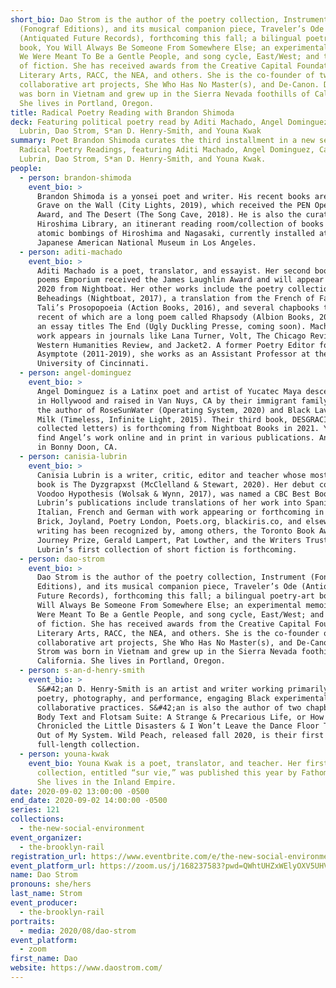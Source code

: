 ```yaml
---
short_bio: Dao Strom is the author of the poetry collection, Instrument
  (Fonograf Editions), and its musical companion piece, Traveler’s Ode
  (Antiquated Future Records), forthcoming this fall; a bilingual poetry-art
  book, You Will Always Be Someone From Somewhere Else; an experimental memoir,
  We Were Meant To Be a Gentle People, and song cycle, East/West; and two books
  of fiction. She has received awards from the Creative Capital Foundation,
  Literary Arts, RACC, the NEA, and others. She is the co-founder of two
  collaborative art projects, She Who Has No Master(s), and De-Canon. Dao Strom
  was born in Vietnam and grew up in the Sierra Nevada foothills of California.
  She lives in Portland, Oregon.
title: Radical Poetry Reading with Brandon Shimoda
deck: Featuring political poetry read by Aditi Machado, Angel Dominguez, Canisia
  Lubrin, Dao Strom, S*an D. Henry-Smith, and Youna Kwak
summary: Poet Brandon Shimoda curates the third installment in a new series of
  Radical Poetry Readings, featuring Aditi Machado, Angel Dominguez, Canisia
  Lubrin, Dao Strom, S*an D. Henry-Smith, and Youna Kwak.
people:
  - person: brandon-shimoda
    event_bio: >
      Brandon Shimoda is a yonsei poet and writer. His recent books are The
      Grave on the Wall (City Lights, 2019), which received the PEN Open Book
      Award, and The Desert (The Song Cave, 2018). He is also the curator of The
      Hiroshima Library, an itinerant reading room/collection of books on the
      atomic bombings of Hiroshima and Nagasaki, currently installed at the
      Japanese American National Museum in Los Angeles.
  - person: aditi-machado
    event_bio: >
      Aditi Machado is a poet, translator, and essayist. Her second book of
      poems Emporium received the James Laughlin Award and will appear in Fall
      2020 from Nightboat. Her other works include the poetry collection Some
      Beheadings (Nightboat, 2017), a translation from the French of Farid
      Tali’s Prosopopoeia (Action Books, 2016), and several chapbooks the most
      recent of which are a long poem called Rhapsody (Albion Books, 2020) and
      an essay titles The End (Ugly Duckling Presse, coming soon). Machado’s
      work appears in journals like Lana Turner, Volt, The Chicago Review,
      Western Humanities Review, and Jacket2. A former Poetry Editor for
      Asymptote (2011-2019), she works as an Assistant Professor at the
      University of Cincinnati.
  - person: angel-dominguez
    event_bio: >
      Angel Dominguez is a Latinx poet and artist of Yucatec Maya descent, born
      in Hollywood and raised in Van Nuys, CA by their immigrant family. They’re
      the author of RoseSunWater (Operating System, 2020) and Black Lavender
      Milk (Timeless, Infinite Light, 2015). Their third book, DESGRACIADO (the
      collected letters) is forthcoming from Nightboat Books in 2021. You can
      find Angel’s work online and in print in various publications. Angel lives
      in Bonny Doon, CA.
  - person: canisia-lubrin
    event_bio: >
      Canisia Lubrin is a writer, critic, editor and teacher whose most recent
      book is The Dyzgrapxst (McClelland & Stewart, 2020). Her debut collection,
      Voodoo Hypothesis (Wolsak & Wynn, 2017), was named a CBC Best Book.
      Lubrin’s publications include translations of her work into Spanish,
      Italian, French and German with work appearing or forthcoming in Room,
      Brick, Joyland, Poetry London, Poets.org, blackiris.co, and elsewhere. Her
      writing has been recognized by, among others, the Toronto Book Award,
      Journey Prize, Gerald Lampert, Pat Lowther, and the Writers Trust.
      Lubrin’s first collection of short fiction is forthcoming.
  - person: dao-strom
    event_bio: >
      Dao Strom is the author of the poetry collection, Instrument (Fonograf
      Editions), and its musical companion piece, Traveler’s Ode (Antiquated
      Future Records), forthcoming this fall; a bilingual poetry-art book, You
      Will Always Be Someone From Somewhere Else; an experimental memoir, We
      Were Meant To Be a Gentle People, and song cycle, East/West; and two books
      of fiction. She has received awards from the Creative Capital Foundation,
      Literary Arts, RACC, the NEA, and others. She is the co-founder of two
      collaborative art projects, She Who Has No Master(s), and De-Canon. Dao
      Strom was born in Vietnam and grew up in the Sierra Nevada foothills of
      California. She lives in Portland, Oregon.
  - person: s-an-d-henry-smith
    event_bio: >
      S&#42;an D. Henry-Smith is an artist and writer working primarily in
      poetry, photography, and performance, engaging Black experimentalisms and
      collaborative practices. S&#42;an is also the author of two chapbooks,
      Body Text and Flotsam Suite: A Strange & Precarious Life, or How We
      Chronicled the Little Disasters & I Won’t Leave the Dance Floor Til It’s
      Out of My System. Wild Peach, released fall 2020, is their first
      full-length collection.
  - person: youna-kwak
    event_bio: Youna Kwak is a poet, translator, and teacher. Her first poetry
      collection, entitled “sur vie,” was published this year by Fathom Books.
      She lives in the Inland Empire.
date: 2020-09-02 13:00:00 -0500
end_date: 2020-09-02 14:00:00 -0500
series: 121
collections:
  - the-new-social-environment
event_organizer:
  - the-brooklyn-rail
registration_url: https://www.eventbrite.com/e/the-new-social-environment-121-radical-poetry-with-brandon-shimoda-tickets-118410181039
event_platform_url: https://zoom.us/j/168237583?pwd=QWhtUHZxWElyOXV5UHVNWWZHdlhIQT09
name: Dao Strom
pronouns: she/hers
last_name: Strom
event_producer:
  - the-brooklyn-rail
portraits:
  - media: 2020/08/dao-strom
event_platform:
  - zoom
first_name: Dao
website: https://www.daostrom.com/
---
```


